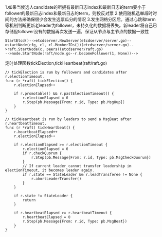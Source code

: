 

1.如果当候选人candidate的所拥有最新日志index和最新日志的term要小于follower的最新日志index和最新日志的term，则投反对票
2.使用随机选举超时时间的方法来确保很少会发生选票瓜分的情况
3.发生网络分区后，通过心跳和term等机制判断更新老leader为follower，未持久化的数据将丢失。新leader将自己已存储但follower没有的数据再次发送一遍，保证从节点与主节点的数据一致性

```
StartEtcd()-->etcdserver.NewServer(etcdserver/server.go)-->startNode(cfg, cl, cl.MemberIDs())(etcdserver/server.go)-->raft.StartNode(c, peers)(etcdserver/raft.go)
-->node.StartNode(raft/node.go--r.becomeFollower(1, None))-->
```
定时处理函数tickElection,tickHeartbeat(raft/raft.go)

```
// tickElection is run by followers and candidates after r.electionTimeout.
func (r *raft) tickElection() {
	r.electionElapsed++

	if r.promotable() && r.pastElectionTimeout() {
		r.electionElapsed = 0
		r.Step(pb.Message{From: r.id, Type: pb.MsgHup})
	}
}

// tickHeartbeat is run by leaders to send a MsgBeat after r.heartbeatTimeout.
func (r *raft) tickHeartbeat() {
	r.heartbeatElapsed++
	r.electionElapsed++

	if r.electionElapsed >= r.electionTimeout {
		r.electionElapsed = 0
		if r.checkQuorum {
			r.Step(pb.Message{From: r.id, Type: pb.MsgCheckQuorum})
		}
		// If current leader cannot transfer leadership in electionTimeout, it becomes leader again.
		if r.state == StateLeader && r.leadTransferee != None {
			r.abortLeaderTransfer()
		}
	}

	if r.state != StateLeader {
		return
	}

	if r.heartbeatElapsed >= r.heartbeatTimeout {
		r.heartbeatElapsed = 0
		r.Step(pb.Message{From: r.id, Type: pb.MsgBeat})
	}
}
```
